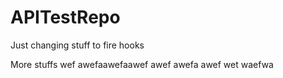 APITestRepo
===========

Just changing stuff to fire hooks

More stuffs
wef
awefaawefaawef
awef
awefa
awef
wet
waefwa
